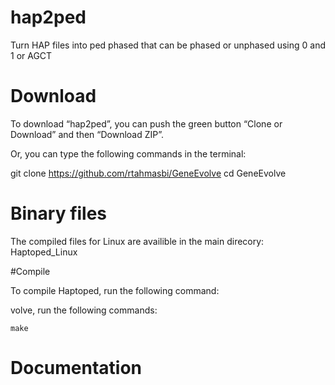# hap2ped
Turn HAP files into ped phased that can be phased or unphased using 0 and 1 or AGCT 
# Download
To download “hap2ped”, you can push the green button “Clone or Download” and then “Download ZIP”.

Or, you can type the following commands in the terminal:

git clone https://github.com/rtahmasbi/GeneEvolve
cd GeneEvolve

# Binary files

The compiled files for Linux are availible in the main direcory: Haptoped_Linux

#Compile

To compile Haptoped, run the following command:

volve, run the following commands:

    make


# Documentation


